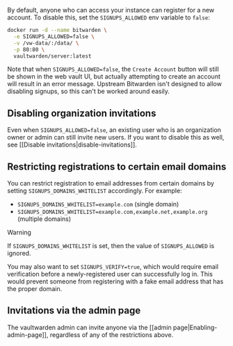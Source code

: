 By default, anyone who can access your instance can register for a new account. To disable this, set the `SIGNUPS_ALLOWED` env variable to `false`:

```bash
docker run -d --name bitwarden \
  -e SIGNUPS_ALLOWED=false \
  -v /vw-data/:/data/ \
  -p 80:80 \
  vaultwarden/server:latest
```

Note that when `SIGNUPS_ALLOWED=false`, the `Create Account` button will still be shown in the web vault UI, but actually attempting to create an account will result in an error message. Upstream Bitwarden isn't designed to allow disabling signups, so this can't be worked around easily.

## Disabling organization invitations

Even when `SIGNUPS_ALLOWED=false`, an existing user who is an organization owner or admin can still invite new users. If you want to disable this as well, see [[Disable invitations|disable-invitations]].

## Restricting registrations to certain email domains

You can restrict registration to email addresses from certain domains by setting `SIGNUPS_DOMAINS_WHITELIST` accordingly. For example:

* `SIGNUPS_DOMAINS_WHITELIST=example.com` (single domain)
* `SIGNUPS_DOMAINS_WHITELIST=example.com,example.net,example.org` (multiple domains)

> [!WARNING]
> If `SIGNUPS_DOMAINS_WHITELIST` is set, then the value of `SIGNUPS_ALLOWED` is ignored.

You may also want to set `SIGNUPS_VERIFY=true`, which would require email verification before a newly-registered user can successfully log in. This would prevent someone from registering with a fake email address that has the proper domain.

## Invitations via the admin page

The vaultwarden admin can invite anyone via the [[admin page|Enabling-admin-page]], regardless of any of the restrictions above.